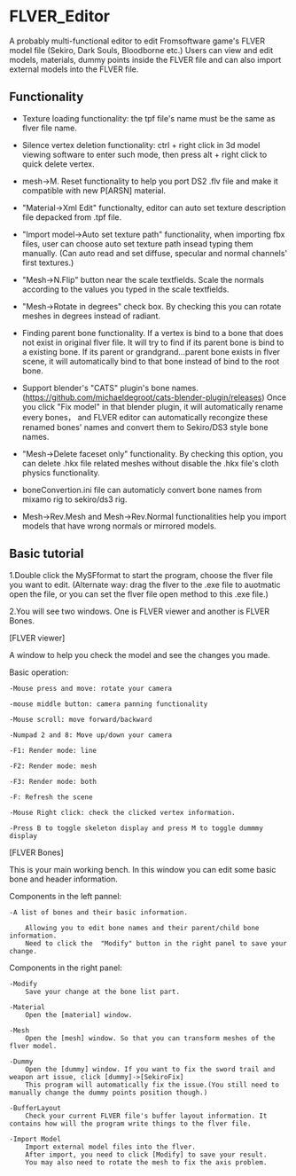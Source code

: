 # FLVER_Editor

A probably multi-functional editor to edit Fromsoftware game's FLVER model file (Sekiro, Dark Souls, Bloodborne etc.)
Users can view and edit models, materials, dummy points inside the FLVER file and can also import external models into the FLVER file.

## Functionality

- Texture loading functionality: the tpf file's name must be the same as flver file name.

- Silence vertex deletion functionality: ctrl + right click in 3d model viewing software to enter such mode, then press alt + right click to quick delete vertex.

- mesh->M. Reset functionality to help you port DS2 .flv file and make it compatible with new P[ARSN] material.

- "Material->Xml Edit" functionalty, editor can auto set texture description file depacked from .tpf file.

- "Import model->Auto set texture path" functionality, when importing fbx files, user can choose auto set texture path insead typing them manually. (Can auto read and set diffuse, specular and normal channels' first textures.)

- "Mesh->N.Flip" button near the scale textfields. Scale the normals according to the values you typed in the scale textfields.

- "Mesh->Rotate in degrees" check box. By checking this you can rotate meshes in degrees instead of radiant.

- Finding parent bone functionality. If a vertex is bind to a bone that does not exist in original flver file. It will try to find if its parent
  bone is bind to a existing bone. If its parent or grandgrand...parent bone exists in flver scene, it will automatically bind to that bone instead of bind to the root bone.

- Support blender's "CATS" plugin's bone names.(https://github.com/michaeldegroot/cats-blender-plugin/releases)
  Once you click "Fix model" in that blender plugin, it will automatically rename every bones， and FLVER editor can automatically recongize these renamed bones' names and convert them to Sekiro/DS3 style bone names.

- "Mesh->Delete faceset only" functionality. By checking this option, you can delete .hkx file related meshes without disable the .hkx file's cloth physics functionality.

- boneConvertion.ini file can automaticly convert bone names from mixamo rig to sekiro/ds3 rig.

- Mesh->Rev.Mesh and Mesh->Rev.Normal functionalities help you import models that have wrong normals or mirrored models.

## Basic tutorial

1.Double click the MySFformat to start the program, choose the flver file you want to edit.
(Alternate way: drag the flver to the .exe file to auotmatic open the file, or you can set the flver file open method to this .exe file.)

2.You will see two windows. One is FLVER viewer and another is FLVER Bones.

[FLVER viewer]

A window to help you check the model and see the changes you made.

Basic operation:

    -Mouse press and move: rotate your camera

    -mouse middle button: camera panning functionality

    -Mouse scroll: move forward/backward

    -Numpad 2 and 8: Move up/down your camera

    -F1: Render mode: line

    -F2: Render mode: mesh

    -F3: Render mode: both

    -F: Refresh the scene

    -Mouse Right click: check the clicked vertex information.

    -Press B to toggle skeleton display and press M to toggle dummmy display

[FLVER Bones]

This is your main working bench. In this window you can edit some basic bone and header information.

Components in the left pannel:

    -A list of bones and their basic information.

    	Allowing you to edit bone names and their parent/child bone information.
    	Need to click the  "Modify" button in the right panel to save your change.


Components in the right panel:

    -Modify
    	Save your change at the bone list part.

    -Material
    	Open the [material] window.

    -Mesh
    	Open the [mesh] window. So that you can transform meshes of the flver model.

    -Dummy
    	Open the [dummy] window. If you want to fix the sword trail and weapon art issue, click [dummy]->[SekiroFix]
    	This program will automatically fix the issue.(You still need to manually change the dummy points position though.)

    -BufferLayout
    	Check your current FLVER file's buffer layout information. It contains how will the program write things to the flver file.

    -Import Model
    	Import external model files into the flver.
    	After import, you need to click [Modify] to save your result.
    	You may also need to rotate the mesh to fix the axis problem.

